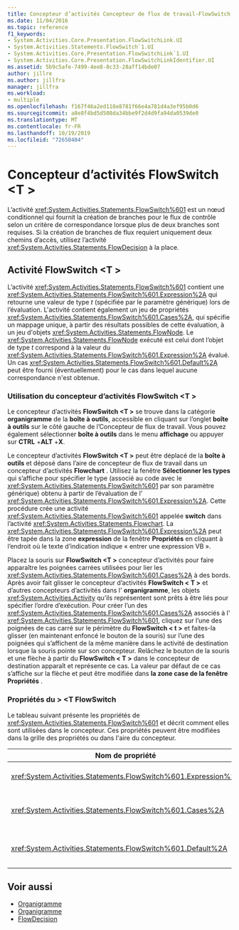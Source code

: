 ```yaml
---
title: Concepteur d’activités Concepteur de flux de travail-FlowSwitch <T>
ms.date: 11/04/2016
ms.topic: reference
f1_keywords:
- System.Activities.Core.Presentation.FlowSwitchLink.UI
- System.Activities.Statements.FlowSwitch`1.UI
- System.Activities.Core.Presentation.FlowSwitchLink`1.UI
- System.Activities.Core.Presentation.FlowSwitchLinkIdentifier.UI
ms.assetid: 5b9c5afe-7499-4ee8-8c33-28aff14bde07
author: jillre
ms.author: jillfra
manager: jillfra
ms.workload:
- multiple
ms.openlocfilehash: f167f46a2ed118e8781f66e4a781d4a3ef95b0d6
ms.sourcegitcommit: a8e8f4bd5d508da34bbe9f2d4d9fa94da0539de0
ms.translationtype: MT
ms.contentlocale: fr-FR
ms.lasthandoff: 10/19/2019
ms.locfileid: "72650404"
---
```

# <a name="flowswitcht-activity-designer"></a>Concepteur d’activités FlowSwitch \<T >

L’activité <xref:System.Activities.Statements.FlowSwitch%601> est un nœud conditionnel qui fournit la création de branches pour le flux de contrôle selon un critère de correspondance lorsque plus de deux branches sont requises. Si la création de branches de flux requiert uniquement deux chemins d’accès, utilisez l’activité <xref:System.Activities.Statements.FlowDecision> à la place.

## <a name="the-flowswitcht-activity"></a>Activité FlowSwitch \<T >

L’activité <xref:System.Activities.Statements.FlowSwitch%601> contient une <xref:System.Activities.Statements.FlowSwitch%601.Expression%2A> qui retourne une valeur de type *t* (spécifiée par le paramètre générique) lors de l’évaluation. L'activité contient également un jeu de propriétés <xref:System.Activities.Statements.FlowSwitch%601.Cases%2A>, qui spécifie un mappage unique, à partir des résultats possibles de cette évaluation, à un jeu d'objets <xref:System.Activities.Statements.FlowNode>. Le <xref:System.Activities.Statements.FlowNode> exécuté est celui dont l’objet de type *t* correspond à la valeur du <xref:System.Activities.Statements.FlowSwitch%601.Expression%2A> évalué. Un cas <xref:System.Activities.Statements.FlowSwitch%601.Default%2A> peut être fourni (éventuellement) pour le cas dans lequel aucune correspondance n'est obtenue.

### <a name="using-the-flowswitcht-activity-designer"></a>Utilisation du concepteur d’activités FlowSwitch \<T >

Le concepteur d’activités **FlowSwitch \<T >** se trouve dans la catégorie **organigramme** de la **boîte à outils**, accessible en cliquant sur l’onglet **boîte à outils** sur le côté gauche de l’Concepteur de flux de travail. Vous pouvez également sélectionner **boîte à outils** dans le menu **affichage** ou appuyer sur **CTRL** +**ALT** +**X**.

Le concepteur d’activités **FlowSwitch \<T >** peut être déplacé de la **boîte à outils** et déposé dans l’aire de concepteur de flux de travail dans un concepteur d’activités **Flowchart** . Utilisez la fenêtre **Sélectionner les types** qui s’affiche pour spécifier le type (associé au code avec le <xref:System.Activities.Statements.FlowSwitch%601> par son paramètre générique) obtenu à partir de l’évaluation de l' <xref:System.Activities.Statements.FlowSwitch%601.Expression%2A>. Cette procédure crée une activité <xref:System.Activities.Statements.FlowSwitch%601> appelée **switch** dans l’activité <xref:System.Activities.Statements.Flowchart>. La <xref:System.Activities.Statements.FlowSwitch%601.Expression%2A> peut être tapée dans la zone **expression** de la fenêtre **Propriétés** en cliquant à l’endroit où le texte d’indication indique « entrer une expression VB ».

Placez la souris sur **FlowSwitch \<T >** concepteur d’activités pour faire apparaître les poignées carrées utilisées pour lier les <xref:System.Activities.Statements.FlowSwitch%601.Cases%2A> à des bords. Après avoir fait glisser le concepteur d’activités **FlowSwitch < T \>** et d’autres concepteurs d’activités dans l' **organigramme**, les objets <xref:System.Activities.Activity> qu’ils représentent sont prêts à être liés pour spécifier l’ordre d’exécution. Pour créer l’un des <xref:System.Activities.Statements.FlowSwitch%601.Cases%2A> associés à l' <xref:System.Activities.Statements.FlowSwitch%601>, cliquez sur l’une des poignées de cas carré sur le périmètre du **FlowSwitch < t \>** et faites-la glisser (en maintenant enfoncé le bouton de la souris) sur l’une des poignées qui s’affichent de la même manière dans le activité de destination lorsque la souris pointe sur son concepteur. Relâchez le bouton de la souris et une flèche à partir du **FlowSwitch < T \>** dans le concepteur de destination apparaît et représente ce cas. La valeur par défaut de ce cas s’affiche sur la flèche et peut être modifiée dans **la zone case de la fenêtre** **Propriétés** .

### <a name="the-flowswitcht-properties"></a>Propriétés du > \<T FlowSwitch

Le tableau suivant présente les propriétés de <xref:System.Activities.Statements.FlowSwitch%601> et décrit comment elles sont utilisées dans le concepteur. Ces propriétés peuvent être modifiées dans la grille des propriétés ou dans l'aire du concepteur.

|Nom de propriété|Obligatoire|Utilisation|
|-|--------------|-|
|<xref:System.Activities.Statements.FlowSwitch%601.Expression%2A>|True|Spécifie l’expression qui est évaluée pour déterminer le cas du jeu de <xref:System.Activities.Statements.FlowSwitch%601.Cases%2A> vers lequel basculer dans le chemin d’exécution.|
|<xref:System.Activities.Statements.FlowSwitch%601.Cases%2A>|False|Spécifie un mappage unique, à partir des résultats possibles obtenus de l'évaluation de la propriété <xref:System.Activities.Statements.FlowSwitch%601.Expression%2A>, à un jeu d'objets <xref:System.Activities.Statements.FlowNode>.|
|<xref:System.Activities.Statements.FlowSwitch%601.Default%2A>|True|Spécifie le mappage lorsque l'évaluation de la propriété <xref:System.Activities.Statements.FlowSwitch%601.Expression%2A> ne correspond pas à l'une des valeurs contenues dans l'objet <xref:System.Activities.Statements.FlowSwitch%601.Cases%2A>.|

## <a name="see-also"></a>Voir aussi

- [Organigramme](../workflow-designer/flowchart-activity-designers.md)
- [Organigramme](../workflow-designer/flowchart-activity-designer.md)
- [FlowDecision](../workflow-designer/flowdecision-activity-designer.md)